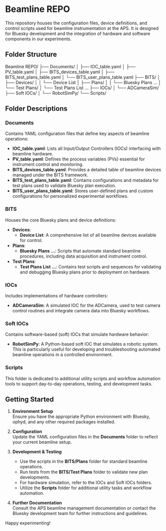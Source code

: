 # Beamline REPO

This repository houses the configuration files, device definitions, and control scripts used for beamline instrumentation at the APS. It is designed for Bluesky development and the integration of hardware and software components in our experiments.

## Folder Structure

Beamline REPO/
├── Documents/ 
│ ├── IOC_table.yaml 
│ ├── PV_table.yaml 
│ ├── BITS_devices_table.yaml 
│ ├── BITS_test_plans_table.yaml 
│ └── BITS_user_plans_table.yaml 
├── BITS/ 
│ ├── Devices/ 
│ │ └── Device List 
│ ├── Plans/ 
│ │ └── Bluesky Plans ... 
│ └── Test Plans/ 
│ └── Test Plans List ... 
├── IOCs/ 
│ └── ADCameraSim/ 
├── Soft IOCs/ 
│ └── RobotSimPy/ 
└── Scripts/


## Folder Descriptions

### Documents
Contains YAML configuration files that define key aspects of beamline operations:
- **IOC_table.yaml**: Lists all Input/Output Controllers (IOCs) interfacing with beamline hardware.
- **PV_table.yaml**: Defines the process variables (PVs) essential for instrument control and monitoring.
- **BITS_devices_table.yaml**: Provides a detailed table of beamline devices managed under the BITS framework.
- **BITS_test_plans_table.yaml**: Contains configurations and metadata for test plans used to validate Bluesky plan execution.
- **BITS_user_plans_table.yaml**: Stores user-defined plans and custom configurations for personalized experimental workflows.

### BITS
Houses the core Bluesky plans and device definitions:
- **Devices**:  
  - **Device List**: A comprehensive list of all beamline devices available for control.
- **Plans**:  
  - **Bluesky Plans ...**: Scripts that automate standard beamline procedures, including data acquisition and instrument control.
- **Test Plans**:  
  - **Test Plans List ...**: Contains test scripts and sequences for validating and debugging Bluesky plans prior to deployment on hardware.

### IOCs
Includes implementations of hardware controllers:
- **ADCameraSim**: A simulated IOC for the ADCamera, used to test camera control routines and integrate camera data into Bluesky workflows.

### Soft IOCs
Contains software-based (soft) IOCs that simulate hardware behavior:
- **RobotSimPy**: A Python-based soft IOC that simulates a robotic system. This is particularly useful for developing and troubleshooting automated beamline operations in a controlled environment.

### Scripts
This folder is dedicated to additional utility scripts and workflow automation tools to support day-to-day operations, testing, and development tasks.

## Getting Started

1. **Environment Setup**  
   Ensure you have the appropriate Python environment with Bluesky, ophyd, and any other required packages installed.

2. **Configuration**  
   Update the YAML configuration files in the **Documents** folder to reflect your current beamline setup.

3. **Development & Testing**  
   - Use the scripts in the **BITS/Plans** folder for standard beamline operations.
   - Run tests from the **BITS/Test Plans** folder to validate new plan developments.
   - For hardware simulation, refer to the IOCs and Soft IOCs folders.
   - Utilize the **Scripts** folder for additional utility tasks and workflow automation.

4. **Further Documentation**  
   Consult the APS beamline management documentation or contact the Bluesky development team for further instructions and guidelines.

Happy experimenting!